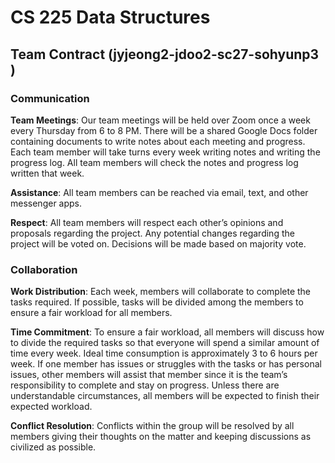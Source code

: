 # CS 225 Data Structures

## Team Contract (jyjeong2-jdoo2-sc27-sohyunp3 )

### Communication
**Team Meetings**: Our team meetings will be held over Zoom once a week every Thursday 
from 6 to 8 PM. There will be a shared Google Docs folder containing documents to 
write notes about each meeting and progress. Each team member will take turns every 
week writing notes and writing the progress log. All team members will check the notes 
and progress log written that week.

**Assistance**: All team members can be reached via email, text, and other messenger apps.

**Respect**: All team members will respect each other’s opinions and proposals regarding
the project. Any potential changes regarding the project will be voted on. Decisions
will be made based on majority vote. 

### Collaboration
**Work Distribution**: Each week, members will collaborate to complete the tasks required.
If possible, tasks will be divided among the members to ensure a fair workload for all 
members.

**Time Commitment**: To ensure a fair workload, all members will discuss how to divide the 
required tasks so that everyone will spend a similar amount of time every week. Ideal 
time consumption is approximately 3 to 6 hours per week. If one member has issues or 
struggles with the tasks or has personal issues, other members will assist that member 
since it is the team’s responsibility to complete and stay on progress. Unless there 
are understandable circumstances, all members will be expected to finish their expected 
workload.

**Conflict Resolution**: Conflicts within the group will be resolved by all members giving 
their thoughts on the matter and keeping discussions as civilized as possible.

